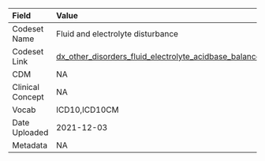 |Field            |Value                                                 |
|:----------------|:-----------------------------------------------------|
|Codeset Name     |Fluid and electrolyte disturbance                     |
|Codeset Link     |[dx_other_disorders_fluid_electrolyte_acidbase_balance](https://github.com/PEDSnet/Variable-Dictionary/blob/main/conditions/dx_other_disorders_fluid_electrolyte_acidbase_balance.csv)|
|CDM              |NA                                                    |
|Clinical Concept |NA                                                    |
|Vocab            |ICD10,ICD10CM                                         |
|Date Uploaded    |2021-12-03                                            |
|Metadata         |NA                                                    |
